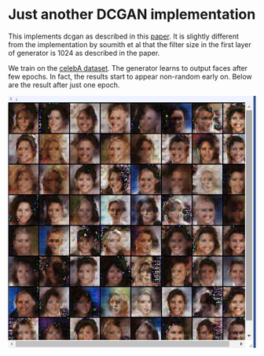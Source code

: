 Just another DCGAN implementation
=================================

This implements dcgan as described in this [paper](https://arxiv.org/abs/1511.06434). It is slightly different from the implementation by soumith et al that the filter size in the first layer of generator is 1024 as described in the paper.

We train on the [celebA dataset](http://mmlab.ie.cuhk.edu.hk/projects/CelebA.html). The generator learns to output faces after few epochs. In fact, the results start to appear non-random early on. Below are the result after just one epoch.

![after first epoch](gen_epoch1.PNG)

